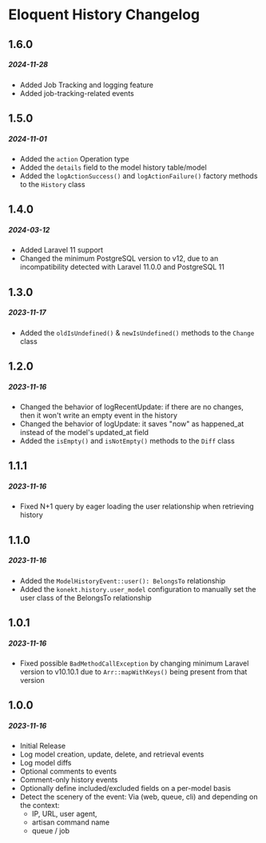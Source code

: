 # Eloquent History Changelog

## 1.6.0
##### 2024-11-28

- Added Job Tracking and logging feature
- Added job-tracking-related events

## 1.5.0
##### 2024-11-01

- Added the `action` Operation type
- Added the `details` field to the model history table/model
- Added the `logActionSuccess()` and `logActionFailure()` factory methods to the `History` class

## 1.4.0
##### 2024-03-12

- Added Laravel 11 support
- Changed the minimum PostgreSQL version to v12, due to an incompatibility detected with Laravel 11.0.0 and PostgreSQL 11

## 1.3.0
##### 2023-11-17

- Added the `oldIsUndefined()` & `newIsUndefined()` methods to the `Change` class

## 1.2.0
##### 2023-11-16

- Changed the behavior of logRecentUpdate: if there are no changes, then it won't write an empty event in the history
- Changed the behavior of logUpdate: it saves "now" as happened_at instead of the model's updated_at field
- Added the `isEmpty()` and `isNotEmpty()` methods to the `Diff` class

## 1.1.1
##### 2023-11-16

- Fixed N+1 query by eager loading the user relationship when retrieving history

## 1.1.0
##### 2023-11-16

- Added the `ModelHistoryEvent::user(): BelongsTo` relationship
- Added the `konekt.history.user_model` configuration to manually set the user class of the BelongsTo relationship 

## 1.0.1
##### 2023-11-16

- Fixed possible `BadMethodCallException` by changing minimum Laravel version to v10.10.1 due to `Arr::mapWithKeys()` being present from that version

## 1.0.0
##### 2023-11-16

- Initial Release
- Log model creation, update, delete, and retrieval events
- Log model diffs
- Optional comments to events
- Comment-only history events
- Optionally define included/excluded fields on a per-model basis
- Detect the scenery of the event: Via (web, queue, cli) and depending on the context:
  - IP, URL, user agent,
  - artisan command name
  - queue / job
